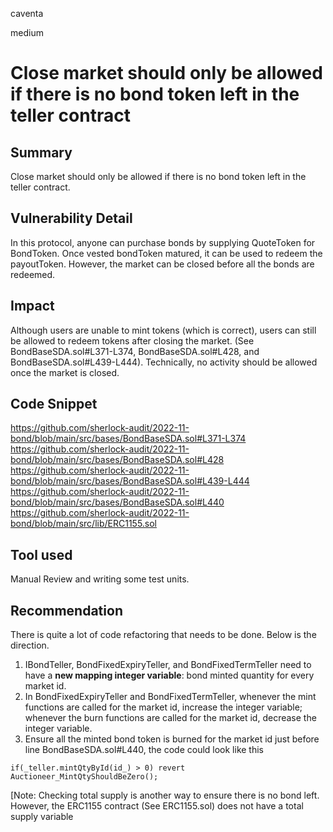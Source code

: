 caventa

medium

# Close market should only be allowed if there is no bond token left in the teller contract

## Summary
Close market should only be allowed if there is no bond token left in the teller contract.

## Vulnerability Detail
In this protocol, anyone can purchase bonds by supplying QuoteToken for BondToken. Once vested bondToken matured, it can be used to redeem the payoutToken. However, the market can be closed before all the bonds are redeemed.

## Impact
Although users are unable to mint tokens (which is correct), users can still be allowed to redeem tokens after closing the market. (See BondBaseSDA.sol#L371-L374, BondBaseSDA.sol#L428, and BondBaseSDA.sol#L439-L444). Technically, no activity should be allowed once the market is closed.

## Code Snippet
https://github.com/sherlock-audit/2022-11-bond/blob/main/src/bases/BondBaseSDA.sol#L371-L374
https://github.com/sherlock-audit/2022-11-bond/blob/main/src/bases/BondBaseSDA.sol#L428
https://github.com/sherlock-audit/2022-11-bond/blob/main/src/bases/BondBaseSDA.sol#L439-L444
https://github.com/sherlock-audit/2022-11-bond/blob/main/src/bases/BondBaseSDA.sol#L440
https://github.com/sherlock-audit/2022-11-bond/blob/main/src/lib/ERC1155.sol

## Tool used
Manual Review and writing some test units.

## Recommendation
There is quite a lot of code refactoring that needs to be done. Below is the direction.

1. IBondTeller,  BondFixedExpiryTeller, and BondFixedTermTeller need to have a **new mapping integer variable**: bond minted quantity for every market id.
2. In BondFixedExpiryTeller and BondFixedTermTeller,  whenever the mint functions are called for the market id,  increase the integer variable; whenever the burn functions are called for the market id,  decrease the integer variable.
3. Ensure all the minted bond token is burned for the market id just before line BondBaseSDA.sol#L440, the code could look like this

```solidity
if(_teller.mintQtyById(id_) > 0) revert Auctioneer_MintQtyShouldBeZero();
```
[Note: Checking total supply is another way to ensure there is no bond left. However, the ERC1155 contract (See ERC1155.sol) does not have a total supply variable
